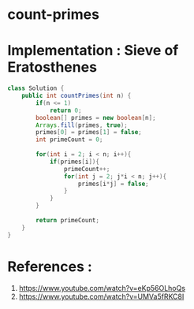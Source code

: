 # count-primes


# Implementation : Sieve of Eratosthenes

```java
class Solution {
    public int countPrimes(int n) {
        if(n <= 1)
            return 0;
        boolean[] primes = new boolean[n];
        Arrays.fill(primes, true);
        primes[0] = primes[1] = false;
        int primeCount = 0;
    
        for(int i = 2; i < n; i++){
            if(primes[i]){
                primeCount++;
                for(int j = 2; j*i < n; j++){
                    primes[i*j] = false;
                }
            }
        }
        
        return primeCount;
    }
}
```

# References :
1. https://www.youtube.com/watch?v=eKp56OLhoQs
2. https://www.youtube.com/watch?v=UMVa5fRKC8I

